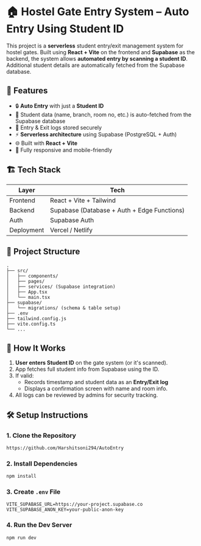 # 🏠 Hostel Gate Entry System – Auto Entry Using Student ID

This project is a **serverless** student entry/exit management system for hostel gates. Built using **React + Vite** on the frontend and **Supabase** as the backend, the system allows **automated entry by scanning a student ID**. Additional student details are automatically fetched from the Supabase database.

## 🚀 Features

- 🔒 **Auto Entry** with just a **Student ID**
- 📡 Student data (name, branch, room no, etc.) is auto-fetched from the Supabase database
- 🛑 Entry & Exit logs stored securely
- ⚡ **Serverless architecture** using Supabase (PostgreSQL + Auth)
- 🌐 Built with **React + Vite**
- 📱 Fully responsive and mobile-friendly

## 🏗️ Tech Stack

| Layer       | Tech                     |
|-------------|--------------------------|
| Frontend    | React + Vite + Tailwind  |
| Backend     | Supabase (Database + Auth + Edge Functions) |
| Auth        | Supabase Auth            |
| Deployment  | Vercel / Netlify         |

## 📂 Project Structure

```
.
├── src/
│   ├── components/
│   ├── pages/
│   ├── services/ (Supabase integration)
│   ├── App.tsx
│   └── main.tsx
├── supabase/
│   └── migrations/ (schema & table setup)
├── .env
├── tailwind.config.js
├── vite.config.ts
└── ...
```

## 🧪 How It Works

1. **User enters Student ID** on the gate system (or it's scanned).
2. App fetches full student info from Supabase using the ID.
3. If valid:
   - Records timestamp and student data as an **Entry/Exit log**
   - Displays a confirmation screen with name and room info.
4. All logs can be reviewed by admins for security tracking.

## 🛠️ Setup Instructions

### 1. Clone the Repository

```bash
https://github.com/Harshitsoni294/AutoEntry
```

### 2. Install Dependencies

```bash
npm install
```

### 3. Create `.env` File

```env
VITE_SUPABASE_URL=https://your-project.supabase.co
VITE_SUPABASE_ANON_KEY=your-public-anon-key
```

### 4. Run the Dev Server

```bash
npm run dev
```

